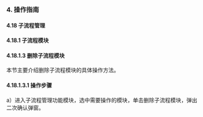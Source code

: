 ### 4. 操作指南

#### 4.18 子流程管理

#### 4.18.1 子流程模块

#### 4.18.1.3 删除子流程模块

本节主要介绍删除子流程模块的具体操作方法。

#### 4.18.1.3.1 操作步骤

a）进入子流程管理功能模块，选中需要操作的模块，单击删除子流程模块，弹出二次确认弹窗。
